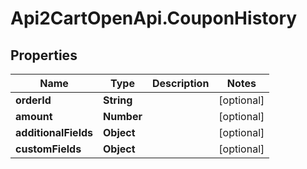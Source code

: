 # Api2CartOpenApi.CouponHistory

## Properties

Name | Type | Description | Notes
------------ | ------------- | ------------- | -------------
**orderId** | **String** |  | [optional] 
**amount** | **Number** |  | [optional] 
**additionalFields** | **Object** |  | [optional] 
**customFields** | **Object** |  | [optional] 


